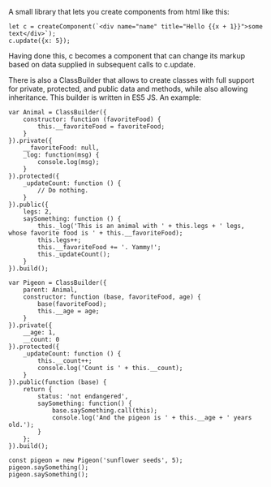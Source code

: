 A small library that lets you create components from html like this:

```
let c = createComponent(`<div name="name" title="Hello {{x + 1}}">some text</div>`);
c.update({x: 5});
```

Having done this, c becomes a component that can change its markup based on data supplied in subsequent calls to c.update.


There is also a ClassBuilder that allows to create classes with full support for private, protected, and public data and methods, while also allowing inheritance. This builder is written in ES5 JS. An example:

```
var Animal = ClassBuilder({
    constructor: function (favoriteFood) {
        this.__favoriteFood = favoriteFood;
    }
}).private({
    __favoriteFood: null,
    _log: function(msg) {
        console.log(msg);
    }
}).protected({
    _updateCount: function () {
        // Do nothing.
    }
}).public({
    legs: 2,
    saySomething: function () {
        this._log('This is an animal with ' + this.legs + ' legs, whose favorite food is ' + this.__favoriteFood);
        this.legs++;
        this.__favoriteFood += '. Yammy!';
        this._updateCount();
    }
}).build();

var Pigeon = ClassBuilder({
    parent: Animal,
    constructor: function (base, favoriteFood, age) {
        base(favoriteFood);
        this.__age = age;
    }
}).private({
    __age: 1,
    __count: 0
}).protected({
    _updateCount: function () {
        this.__count++;
        console.log('Count is ' + this.__count);
    }
}).public(function (base) {
    return {
        status: 'not endangered',
        saySomething: function() {
            base.saySomething.call(this);
            console.log('And the pigeon is ' + this.__age + ' years old.');
        }
    };
}).build();

const pigeon = new Pigeon('sunflower seeds', 5);
pigeon.saySomething();
pigeon.saySomething();
```
